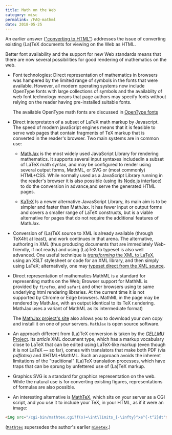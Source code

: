 ```yaml
---
title: Math on the Web
category: misc
permalink: /FAQ-mathml
date: 2018-05-25
---
```


An earlier answer 
(["converting to HTML"](FAQ-LaTeX2HTML))
addresses the issue of converting existing (La)TeX documents for
viewing on the Web as HTML.

Better font availability  and the
support for new Web standards means that there are now several
possibilities for good rendering of mathematics on the web. 

- Font technologies: Direct representation of mathematics in
  browsers was hampered by the limited range of symbols
  in the fonts that were available. However, all modern operating
  systems now include OpenType fonts with large collections of symbols
  and the availablity of web font technology means that page authors
  may specify fonts without relying on the reader having pre-installed
  suitable fonts.


  The available OpenType math fonts are discussed in [OpenType fonts](FAQ-otf-maths)

- Direct interpretaton of a subset of LaTeX math markup by Javascript.
  The speed of modern javaScript engines means that it is feasible to
  serve web pages that contain fragments of TeX markup that is converted
  in the reader's browser. Two main systems are in common use:

  - [MathJax](https://www.mathjax.org/) is the most widely used
  JavaScript Library for rendering mathematics.  It supports several
  input syntaxes includedin a subset of LaTeX math syntax, and may be
  configured to render using several output forms, MathML, or SVG or
  (most commonly) HTML+CSS. While normally used as a JavaScript
  Library running in the reader's browser it is also possible (using
  its [Node.js](https://nodejs.org/) interface) to do the conversion
  in advance,and serve the generated HTML pages.

   - [KaTeX](https://khan.github.io/KaTeX/) Is a newer alternative
   JavasScript Library, its main aim is to be simpler and faster than
   MathJax. It has fewer input or output forms and covers a smaller
   range of LaTeX constructs, but is a viable alternative for pages
   that do not require the additional features of MathJax.


- Conversion of (La)TeX source to XML is already available (through
  TeX4ht at least), and work continues in that arena.  The
  alternative, authoring in XML (thus producing documents that are
  immediately Web-friendly, if not ready) and using (La)TeX to typeset
  is also well advanced.  One useful technique is [_transforming_ the
  XML to LaTeX](FAQ-SGML2TeX), using an XSLT stylesheet or code for
  an XML library, and then simply using LaTeX; alternatively, one may
  [typeset direct from the XML source](FAQ-readML).

- Direct
  representation of mathematics MathML is a standard for representing
  maths on the Web; Browser support for MathML is provided by
  `firefox`, and `safari` and other browsers using te same underlying
  html rendering libraries.  At the current time it is not supported
  by Chrome or Edge browsers.  MathML in the page may be rendered by
  MathJax, with an output identical to its TeX r.endering. MathJax
  uses a variant of MathML as its intermediate format)

  The [MathJax project's site](https://www.mathjax.org/) also
  allows you to download your own copy and install it on one of _your_
  servers.  `MathJax` is open source software.

 - An approach different from (La)TeX conversion is taken by
  the [_GELLMU_ Project](https://www.albany.edu/~hammond/gellmu/).
  Its _article_ XML document type, which has a markup vocabulary
  close to LaTeX that can be edited using LaTeX-like markup
  (even though it is not LaTeX&nbsp;&mdash; so far), comes with translators
  that make both PDF (via _pdflatex_) and
  XHTML+MathML.  Such an approach avoids the inherent
  limitations of the "traditional" (La)TeX translation processes,
  which have traps that can be sprung by unfettered use of (La)TeX
  markup.
- Graphics 
  SVG is a standard for graphics representation on the web.
  While the natural use is for converting existing figures,
  representations of formulas are also possible.

- An interesting alternative is
  [MathTeX](http://www.forkosh.com/mathtex.html), which sits
  on your server as a CGI script, and you use it to include
  your TeX, in your HTML, as if it were an image:
```html
<img src="/cgi-bin/mathtex.cgi?f(x)=\int\limits_{-\infty}^xe^{-t^2}dt">
```
([`Mathtex`](https://ctan.org/pkg/Mathtex) supersedes the author's earlier [`mimetex`](https://ctan.org/pkg/mimetex).)

